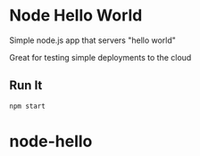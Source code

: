 # Node Hello World

Simple node.js app that servers "hello world"

Great for testing simple deployments to the cloud

## Run It

`npm start`
# node-hello
